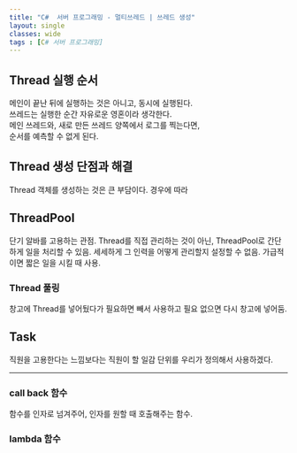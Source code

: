 ```yaml
---
title: "C#  서버 프로그래밍 - 멀티쓰레드 | 쓰레드 생성"
layout: single
classes: wide
tags : [C# 서버 프로그래밍]
---
```


## Thread 실행 순서
메인이 끝난 뒤에 실행하는 것은 아니고, 동시에 실행된다.  
쓰레드는 실행한 순간 자유로운 영혼이라 생각한다.  
메인 쓰레드와, 새로 만든 쓰레드 양쪽에서 로그를 찍는다면,  
순서를 예측할 수 없게 된다.  

## Thread 생성 단점과 해결
Thread 객체를 생성하는 것은 큰 부담이다.
경우에 따라

## ThreadPool
단기 알바를 고용하는 관점.
Thread를 직접 관리하는 것이 아닌, ThreadPool로
간단하게 일을 처리할 수 있음.
세세하게 그 인력을 어떻게 관리할지 설정할 수 없음.
가급적이면 짧은 일을 시킬 때 사용.

### Thread 풀링
창고에 Thread를 넣어뒀다가 필요하면 빼서 사용하고
필요 없으면 다시 창고에 넣어둠.

## Task
직원을 고용한다는 느낌보다는
직원이 할 일감 단위를 우리가 정의해서 사용하겠다.

---

### call back 함수
함수를 인자로 넘겨주어, 인자를 원할 때 호출해주는 함수.

### lambda 함수
